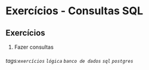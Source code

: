 # Exercícios - Consultas SQL

## Exercícios

1. Fazer consultas

###### tags:`exercícios` `lógica` `banco de dados` `sql` `postgres`
